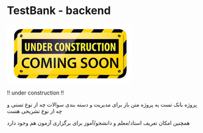 # TestBank - backend


![under construction](https://github.com/saadati944/test_bank_backend/raw/main/docs/images/construction.jpeg)

!! under construction !!


پروژه بانک تست یه پروژه متن باز برای مدیریت و دسته بندی سوالات چه از نوع تستی و چه از نوع تشریحی هست

همچنین امکان تعریف استاد/معلم و دانشجو/آموز برای برگزاری آزمون هم وجود دارد

